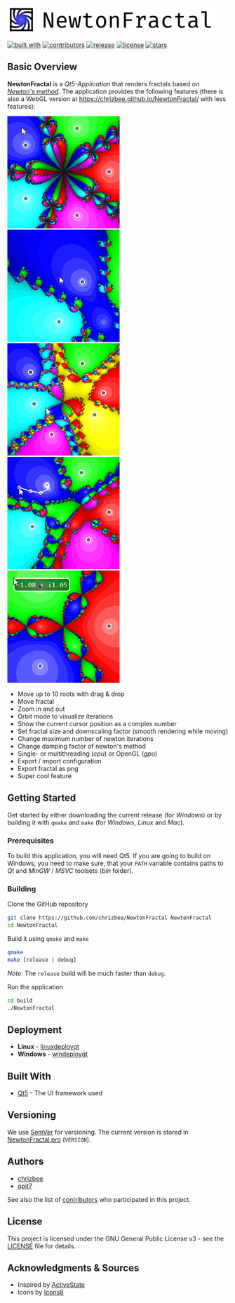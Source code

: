 ![Icon](resources/icons/Illustrator/icon64.png) ![Name](resources/icons/Illustrator/name64.png)

[![built with](https://img.shields.io/badge/built%20with-Qt-41cd52.svg)](https://www.qt.io/) [![contributors](https://img.shields.io/github/contributors/chrizbee/NewtonFractal.svg)](https://GitHub.com/chrizbee/NewtonFractal/graphs/contributors/) [![release](https://img.shields.io/github/release/chrizbee/NewtonFractal.svg)](https://GitHub.com/chrizbee/NewtonFractal/releases/)  [![license](https://img.shields.io/github/license/chrizbee/NewtonFractal.svg)](https://github.com/chrizbee/NewtonFractal/blob/master/LICENSE) [![stars](https://img.shields.io/github/stars/chrizbee/NewtonFractal.svg?color=ffdd00)](https://GitHub.com/chrizbee/NewtonFractal/stargazers/)

## Basic Overview
**NewtonFractal** is a *Qt5-Application* that renders fractals based on [*Newton's method*](https://en.wikipedia.org/wiki/Newton%27s_method). The application provides the following features (there is also a WebGL version at https://chrizbee.github.io/NewtonFractal/ with less features):

![roots](resources/images/roots.gif) ![move](resources/images/move.gif) ![zoom](resources/images/zoom.gif) ![orbit](resources/images/orbit.gif) ![position](resources/images/position.gif) 

- Move up to 10 roots with drag & drop
- Move fractal
- Zoom in and out
- Orbit mode to visualize iterations
- Show the current cursor position as a complex number
- Set fractal size and downscaling factor (smooth rendering while moving)
- Change maximum number of newton iterations
- Change damping factor of newton's method
- Single- or multithreading (*cpu*) or OpenGL (*gpu*)
- Export / import configuration
- Export fractal as png
- Super cool feature

## Getting Started

Get started by either downloading the current release (for *Windows*) or by building it with `qmake` and `make` (for *Windows*, *Linux* and *Mac*).

### Prerequisites

To build this application, you will need Qt5. If you are going to build on Windows, you need to make sure, that your `PATH` variable contains paths to *Qt* and *MinGW* / *MSVC* toolsets (*bin* folder).

### Building

Clone the GitHub repository
```bash
git clone https://github.com/chrizbee/NewtonFractal NewtonFractal
cd NewtonFractal
```

Build it using `qmake` and `make`
```bash
qmake
make [release | debug]
```
*Note*: The `release` build will be much faster than `debug`.

Run the application
```bash
cd build
./NewtonFractal
```

## Deployment

- **Linux** - [linuxdeployqt](https://github.com/probonopd/linuxdeployqt)
- **Windows** - [windeployqt](https://doc.qt.io/qt-5/windows-deployment.html)

## Built With

* [Qt5](https://www.qt.io/) - The UI framework used

## Versioning

We use [SemVer](http://semver.org/) for versioning. The current version is stored in [NewtonFractal.pro](NewtonFractal.pro) (`VERSION`).

## Authors

- [chrizbee](https://github.com/chrizbee)
- [opit7](https://github.com/opit7)

See also the list of [contributors](https://github.com/chrizbee/NewtonFractal/contributors) who participated in this project.

## License

This project is licensed under the GNU General Public License v3 - see the [LICENSE](LICENSE) file for details.

## Acknowledgments & Sources

- Inspired by [ActiveState](http://code.activestate.com/recipes/577166-newton-fractals/)
- Icons by [Icons8](https://icons8.com/)
